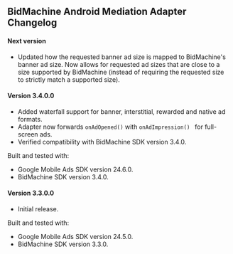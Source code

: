 ## BidMachine Android Mediation Adapter Changelog

#### Next version
- Updated how the requested banner ad size is mapped to BidMachine's banner ad
  size. Now allows for requested ad sizes that are close to a size supported by
  BidMachine (instead of requiring the requested size to strictly match a
  supported size).

#### Version 3.4.0.0
- Added waterfall support for banner, interstitial, rewarded and native ad formats.
- Adapter now forwards `onAdOpened()` with `onAdImpression() ` for full-screen ads.
- Verified compatibility with BidMachine SDK version 3.4.0.

Built and tested with:
- Google Mobile Ads SDK version 24.6.0.
- BidMachine SDK version 3.4.0.

#### Version 3.3.0.0
- Initial release.

Built and tested with:
- Google Mobile Ads SDK version 24.5.0.
- BidMachine SDK version 3.3.0.